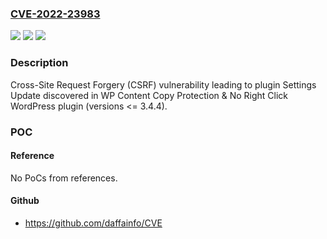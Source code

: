 ### [CVE-2022-23983](https://cve.mitre.org/cgi-bin/cvename.cgi?name=CVE-2022-23983)
![](https://img.shields.io/static/v1?label=Product&message=WP%20Content%20Copy%20Protection%20%26%20No%20Right%20Click%20(WordPress%20plugin)&color=blue)
![](https://img.shields.io/static/v1?label=Version&message=%3C%3D%203.4.4%3C%3D%203.4.4%20&color=brighgreen)
![](https://img.shields.io/static/v1?label=Vulnerability&message=CWE-352%20Cross-Site%20Request%20Forgery%20(CSRF)&color=brighgreen)

### Description

Cross-Site Request Forgery (CSRF) vulnerability leading to plugin Settings Update discovered in WP Content Copy Protection & No Right Click WordPress plugin (versions <= 3.4.4).

### POC

#### Reference
No PoCs from references.

#### Github
- https://github.com/daffainfo/CVE

